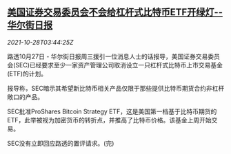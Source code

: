 <!--1635393662000-->
[美国证券交易委员会不会给杠杆式比特币ETF开绿灯--华尔街日报](https://cn.reuters.com/article/us-sec-bitcoin-etf-1028-idCNKBS2HI0BU)
------

<div><i>2021-10-28T03:44:25Z</i></div><p>路透10月27日 - 华尔街日报周三援引一位消息人士的话报导，美国证券交易委员会(SEC)已经要求至少一家资产管理公司取消设立一只杠杆式比特币上市交易基金(ETF)的计划。</p><p>报导称，SEC暗示其希望新比特币相关产品仅限于那些提供比特币期货合约非杠杆敞口的产品。</p><p>SEC批准ProShares Bitcoin Strategy ETF，这是美国第一档基于比特币期货的ETF，此举被视为加密货币的转折点，并推高了比特币价格。该基金上周开始交易。</p><p>SEC没有立即回应路透的置评请求。(完)</p>
